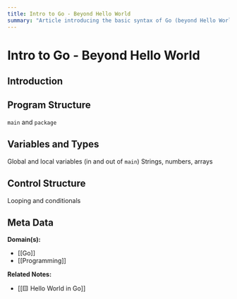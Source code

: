 ```yaml
---
title: Intro to Go - Beyond Hello World
summary: "Article introducing the basic syntax of Go (beyond Hello World) by writing a program that prints the lyrics to Baby Shark"
---
```


# Intro to Go - Beyond Hello World

## Introduction

## Program Structure
`main` and `package`

## Variables and Types
Global and local variables (in and out of `main`)
Strings, numbers, arrays

## Control Structure
Looping and conditionals

## Meta Data

**Domain(s):**
- [[Go]]
- [[Programming]]

**Related Notes:**
- [[🟨 Hello World in Go]]

